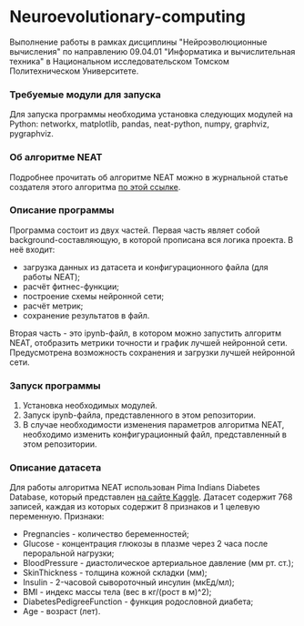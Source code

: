 # Neuroevolutionary-computing
Выполнение работы в рамках дисциплины "Нейроэволюционные вычисления" по направлению 09.04.01 "Информатика и вычислительная техника" в Национальном исследовательском Томском Политехническом Университете.

### Требуемые модули для запуска
Для запуска программы необходима установка следующих модулей на Python: networkx, matplotlib, pandas, neat-python, numpy, graphviz, pygraphviz. 

### Об алгоритме NEAT
Подробнее прочитать об алгоритме NEAT можно в журнальной статье создателя этого алгоритма [по этой ссылке](https://nn.cs.utexas.edu/downloads/papers/stanley.ec02.pdf).

### Описание программы
Программа состоит из двух частей. Первая часть являет собой background-составляющую, в которой прописана вся логика проекта. В неё входит: 
- загрузка данных из датасета и конфигурационного файла (для работы NEAT);
- расчёт фитнес-функции;
- построение схемы нейронной сети;
- расчёт метрик;
- сохранение результатов в файл.

Вторая часть - это ipynb-файл, в котором можно запустить алгоритм NEAT, отобразить метрики точности и график лучшей нейронной сети. Предусмотрена возможность сохранения и загрузки лучшей нейронной сети.

### Запуск программы
1. Установка необходимых модулей.
2. Запуск ipynb-файла, представленного в этом репозитории.
3. В случае необходимости изменения параметров алгоритма NEAT, необходимо изменить конфигурационный файл, представленный в этом репозитории.

### Описание датасета
Для работы алгоритма NEAT использован Pima Indians Diabetes Database, который представлен [на сайте Kaggle](https://www.kaggle.com/datasets/uciml/pima-indians-diabetes-database). Датасет содержит 768 записей, каждая из которых содержит 8 признаков и 1 целевую переменную. Признаки:
- Pregnancies - количество беременностей;
- Glucose - концентрация глюкозы в плазме через 2 часа после пероральной нагрузки;
- BloodPressure - диастолическое артериальное давление (мм рт. ст.);
- SkinThickness - толщина кожной складки (мм);
- Insulin - 2-часовой сывороточный инсулин (мкЕд/мл);
- BMI - индекс массы тела (вес в кг/(рост в м)^2);
- DiabetesPedigreeFunction - функция родословной диабета;
- Age - возраст (лет).

